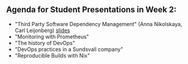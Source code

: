 ## Agenda for Student Presentations in Week 2:
- "Third Party Software Dependency Management" (Anna Nikolskaya, Carl Leijonberg) [slides](TBD)
- "Monitoring with Prometheus"
- "The history of DevOps"
- "DevOps practices in a Sundsvall company"
- "Reproducible Builds with Nix"
